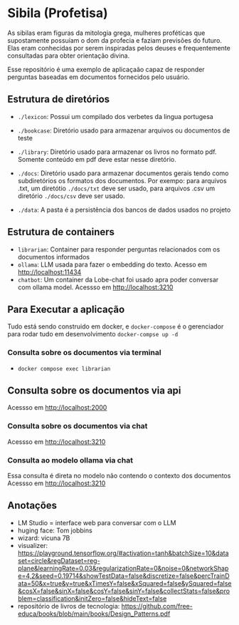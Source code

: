 # Sibila (Profetisa)

As sibilas eram figuras da mitologia grega, mulheres proféticas que supostamente possuíam o dom da profecia e faziam previsões do futuro. Elas eram conhecidas por serem inspiradas pelos deuses e frequentemente consultadas para obter orientação divina.

Esse repositório é uma exemplo de aplicaçaão capaz de responder perguntas baseadas em documentos fornecidos pelo usuário.

## Estrutura de diretórios

- `./lexicon`: Possui um compilado dos verbetes da lingua portugesa

- `./bookcase`: Diretório usado para armazenar arquivos ou documentos de teste

- `./library`: Diretório usado para armazenar os livros no formato pdf. Somente conteúdo em pdf deve estar nesse diretório.

- `./docs`: Diretório usado para armazenar documentos gerais tendo como subdiretórios os formatos dos documentos.
Por exempo: para arquivos .txt, um diretótio `./docs/txt` deve ser usado, para arquivos .csv um diretório `./docs/csv` deve ser usado.

- `./data`: A pasta é a persistência dos bancos de dados usados no projeto

## Estrutura de containers

- `librarian`: Container para responder perguntas relacionados com os documentos informados
- `ollama`: LLM usada para fazer o embedding do texto. Acesso em <http://localhost:11434>
- `chatbot`: Um container da Lobe-chat foi usado apra poder conversar com ollama model. Acessso em <http://localhost:3210>

## Para Executar a aplicação

Tudo está sendo construido em docker, e `docker-compose` é o gerenciador para rodar tudo em desenvolvimento
```docker-compse up -d```

### Consulta sobre os documentos via terminal

- `docker compose exec librarian`

## Consulta sobre os documentos via api

Acessso em <http://localhost:2000>

### Consulta sobre os documentos via chat

Acessso em <http://localhost:3210>

### Consulta ao modelo ollama via chat

Essa consulta é direta no modelo não contendo o contexto dos documentos
Acessso em <http://localhost:3210>

## Anotações

- LM Studio = interface web para conversar com  o LLM
- huging face: Tom jobbins
- wizard: vicuna 7B
- visualizer: <https://playground.tensorflow.org/#activation=tanh&batchSize=10&dataset=circle&regDataset=reg-plane&learningRate=0.03&regularizationRate=0&noise=0&networkShape=4,2&seed=0.19714&showTestData=false&discretize=false&percTrainData=50&x=true&y=true&xTimesY=false&xSquared=false&ySquared=false&cosX=false&sinX=false&cosY=false&sinY=false&collectStats=false&problem=classification&initZero=false&hideText=false>
- repositório de livros de tecnologia: <https://github.com/free-educa/books/blob/main/books/Design_Patterns.pdf>